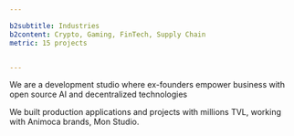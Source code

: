 ```yaml
---

b2subtitle: Industries
b2content: Crypto, Gaming, FinTech, Supply Chain
metric: 15 projects


---
```


We are a development studio where ex-founders empower business with open source AI and decentralized technologies


We built production applications and projects with millions TVL, working with Animoca brands, Mon Studio.

